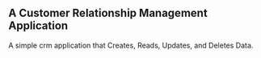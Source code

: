 ## A Customer Relationship Management Application
A simple crm application that Creates, Reads, Updates, and Deletes Data.